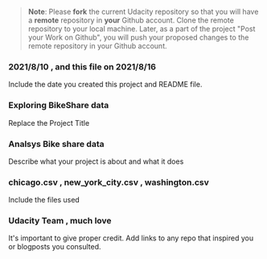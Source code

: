 >**Note**: Please **fork** the current Udacity repository so that you will have a **remote** repository in **your** Github account. Clone the remote repository to your local machine. Later, as a part of the project "Post your Work on Github", you will push your proposed changes to the remote repository in your Github account.

### 2021/8/10 , and this file on 2021/8/16
Include the date you created this project and README file.

### Exploring BikeShare data
Replace the Project Title

### Analsys Bike share data 
Describe what your project is about and what it does

### chicago.csv , new_york_city.csv , washington.csv
Include the files used

### Udacity Team , much love
It's important to give proper credit. Add links to any repo that inspired you or blogposts you consulted.

